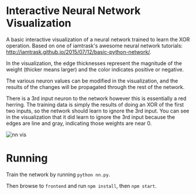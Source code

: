 # Interactive Neural Network Visualization

A basic interactive visualization of a neural network trained to learn the XOR operation. Based on one of iamtrask's awesome neural network tutorials: http://iamtrask.github.io/2015/07/12/basic-python-network/.

In the visualization, the edge thicknesses represent the magnitude of the weight (thicker means larger) and the color indicates positive or negative.

The various neuron values can be modified in the visualization, and the results of the changes will be propagated through the rest of the network.

There is a 3rd input neuron to the network however this is essentially a red herring. The training data is simply the results of doing an XOR of the first two inputs, so the network should learn to ignore the 3rd input. You can see in the visualization that it did learn to ignore the 3rd input because the edges are line and gray, indicating those weights are near 0.

![nn vis](https://user-images.githubusercontent.com/794661/27206475-e6f4b628-5205-11e7-803e-a7f57d3656e0.gif)

# Running

Train the network by running `python nn.py`.

Then browse to `frontend` and run `npm install`, then `npm start`.

